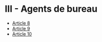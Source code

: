 # III - Agents de bureau

- [Article 8](article-8.md)
- [Article 9](article-9.md)
- [Article 10](article-10.md)
